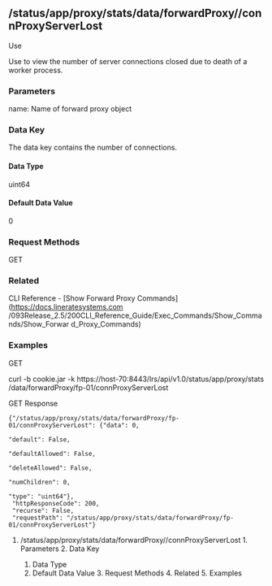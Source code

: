 ## /status/app/proxy/stats/data/forwardProxy/<name>/connProxyServerLost

Use

Use to view the number of server connections closed due to death of a worker
process.

### Parameters

name: Name of forward proxy object

### Data Key

The data key contains the number of connections.

#### Data Type

uint64

#### Default Data Value

0

### Request Methods

GET

### Related

CLI Reference - [Show Forward Proxy Commands](https://docs.lineratesystems.com
/093Release_2.5/200CLI_Reference_Guide/Exec_Commands/Show_Commands/Show_Forwar
d_Proxy_Commands)

### Examples

GET

curl -b cookie.jar -k https://host-70:8443/lrs/api/v1.0/status/app/proxy/stats
/data/forwardProxy/fp-01/connProxyServerLost

GET Response

    
    {"/status/app/proxy/stats/data/forwardProxy/fp-01/connProxyServerLost": {"data": 0,
                                                                              "default": False,
                                                                              "defaultAllowed": False,
                                                                              "deleteAllowed": False,
                                                                              "numChildren": 0,
                                                                              "type": "uint64"},
     "httpResponseCode": 200,
     "recurse": False,
     "requestPath": "/status/app/proxy/stats/data/forwardProxy/fp-01/connProxyServerLost"}
    

  1. /status/app/proxy/stats/data/forwardProxy/<name>/connProxyServerLost
    1. Parameters
    2. Data Key
      1. Data Type
      2. Default Data Value
    3. Request Methods
    4. Related
    5. Examples

